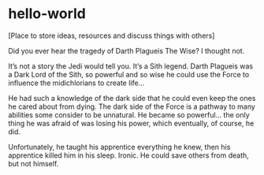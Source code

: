 # hello-world
[Place to store ideas, resources and discuss things with others]

Did you ever hear the tragedy of Darth Plagueis The Wise? I thought not.

It’s not a story the Jedi would tell you. It’s a Sith legend. Darth Plagueis was a Dark Lord of the Sith, so powerful and so wise he could use the Force to influence the midichlorians to create life…

He had such a knowledge of the dark side that he could even keep the ones he cared about from dying. The dark side of the Force is a pathway to many abilities some consider to be unnatural. He became so powerful… the only thing he was afraid of was losing his power, which eventually, of course, he did.

Unfortunately, he taught his apprentice everything he knew, then his apprentice killed him in his sleep. Ironic. He could save others from death, but not himself.
